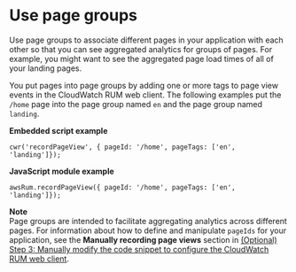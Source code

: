 # Use page groups<a name="CloudWatch-RUM-page-groups"></a>

Use page groups to associate different pages in your application with each other so that you can see aggregated analytics for groups of pages\. For example, you might want to see the aggregated page load times of all of your landing pages\. 

You put pages into page groups by adding one or more tags to page view events in the CloudWatch RUM web client\. The following examples put the `/home` page into the page group named `en` and the page group named `landing`\.

**Embedded script example**

```
cwr('recordPageView', { pageId: '/home', pageTags: ['en', 'landing']});
```

**JavaScript module example**

```
awsRum.recordPageView({ pageId: '/home', pageTags: ['en', 'landing']});
```

**Note**  
Page groups are intended to facilitate aggregating analytics across different pages\. For information about how to define and manipulate `pageIds` for your application, see the **Manually recording page views** section in [\(Optional\) Step 3: Manually modify the code snippet to configure the CloudWatch RUM web client](CloudWatch-RUM-modify-snippet.md)\.